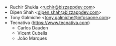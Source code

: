 - Ruchir Shukla \<<ruchir@bizzappdev.com>\>
- Dipen Shah \<<dipen.shah@bizzappdev.com>\>
- Tony Galmiche \<<tony.galmiche@infosaone.com>\>
- Tecnativa (<https://www.tecnativa.com>)
  - Carlos Dauden
  - Vicent Cubells
  - João Marques
